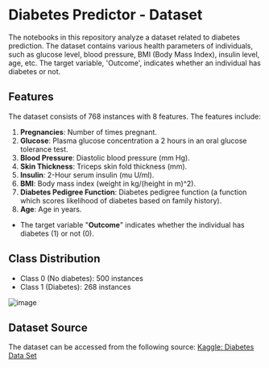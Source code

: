 # Diabetes Predictor - Dataset

The notebooks in this repository analyze a dataset related to diabetes prediction. The dataset contains various health parameters of individuals, such as glucose level, blood pressure, BMI (Body Mass Index), insulin level, age, etc. The target variable, 'Outcome', indicates whether an individual has diabetes or not.

## Features
The dataset consists of 768 instances with 8 features. The features include:
1. **Pregnancies**: Number of times pregnant.
2. **Glucose**: Plasma glucose concentration a 2 hours in an oral glucose tolerance test.
3. **Blood Pressure**: Diastolic blood pressure (mm Hg).
4. **Skin Thickness**: Triceps skin fold thickness (mm).
5. **Insulin**: 2-Hour serum insulin (mu U/ml).
6. **BMI**: Body mass index (weight in kg/(height in m)^2).
7. **Diabetes Pedigree Function**: Diabetes pedigree function (a function which scores likelihood of diabetes based on family history).
8. **Age**: Age in years.
   
- The target variable "**Outcome**" indicates whether the individual has diabetes (1) or not (0).

## Class Distribution
- Class 0 (No diabetes): 500 instances
- Class 1 (Diabetes): 268 instances

![image](https://github.com/Sgvkamalakar/DL-Simplified/assets/103712713/2323259b-4149-445c-a8a2-cd9fddb9a34a)


## Dataset Source
The dataset can be accessed from the following source:  [Kaggle: Diabetes Data Set](https://www.kaggle.com/datasets/mathchi/diabetes-data-set)
